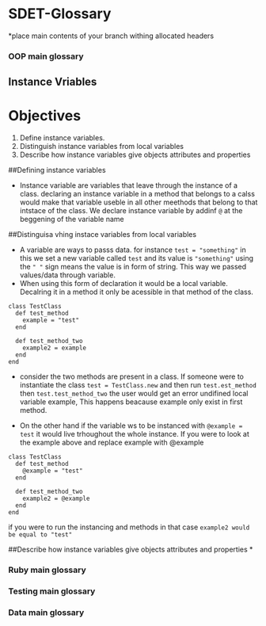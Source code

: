 # SDET-Glossary
 
*place main contents of your branch withing allocated headers
 
### OOP main glossary
 
## Instance Vriables

# Objectives
1. Define instance variables.
2. Distinguish instance variables from local variables
3. Describe how instance variables give objects attributes and properties

##Defining instance variables
* Instance variable are variables that leave through the instance of a class. declaring an instance variable in a method that belongs to a calss would make that variable useble in all other meethods that belong to that intstace of the class. We declare instance variable by addinf ```@``` at the beggening of the variable name

##Distinguisa vhing instace variables from local variables
* A variable are ways to passs data. for instance ```test = "something"``` in this we set a new variable called ```test``` and its value is ```"something"``` using the ```" "``` sign means the value is in form of string. This way we passed values/data through variable. 
* When using this form of declaration it would be a local variable. Decalring it in a method it only be acessible in that method of the class.
```
class TestClass
  def test_method
    example = "test"
  end

  def test_method_two
    example2 = example
  end
end
```
* consider the two methods are present in a class. If someone were to instantiate the class ```test = TestClass.new``` and then run ```test.est_method``` then ```test.test_method_two``` the user would get an error undifined local variable example, This happens beacause example only exist in first method.

* On the other hand if the variable ws to be instanced with ```@example = test``` it would live trhoughout the whole instance. If you were to look at the example above and replace example with @example
```
class TestClass
  def test_method
    @example = "test"
  end

  def test_method_two
    example2 = @example
  end
end
```
if you were to run the instancing and methods in that case ```example2 would be equal to "test"```

##Describe how instance variables give objects attributes and properties
* 

### Ruby main glossary
 
### Testing main glossary
 
### Data main glossary